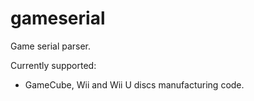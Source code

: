 # gameserial

Game serial parser.

Currently supported:
 - GameCube, Wii and Wii U discs manufacturing code.
